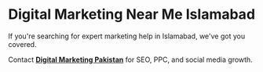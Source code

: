 <!DOCTYPE html>
<html lang="en">
<head>
  <meta charset="UTF-8">
  <title>Digital Marketing Near Me Islamabad</title>
</head>
<body>
  <h1>Digital Marketing Near Me Islamabad</h1>
  <p>If you're searching for expert marketing help in Islamabad, we've got you covered.</p>
  <p>
    Contact <a href="https://clickmasters.pk" target="_blank"><strong>Digital Marketing Pakistan</strong></a> for SEO, PPC, and social media growth.
  </p>
</body>
</html>
